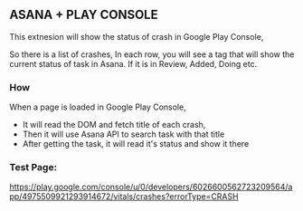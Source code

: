 ## ASANA + PLAY CONSOLE

This extnesion will show the status of crash in Google Play Console,

So there is a list of crashes,
In each row, you will see a tag that will show the current status of task in Asana.
If it is in Review, Added, Doing etc.

### How

When a page is loaded in Google Play Console,

- It will read the DOM and fetch title of each crash,
- Then it will use Asana API to search task with that title
- After getting the task, it will read it's status and show it there

### Test Page:

https://play.google.com/console/u/0/developers/6026600562723209564/app/4975509921293914672/vitals/crashes?errorType=CRASH
